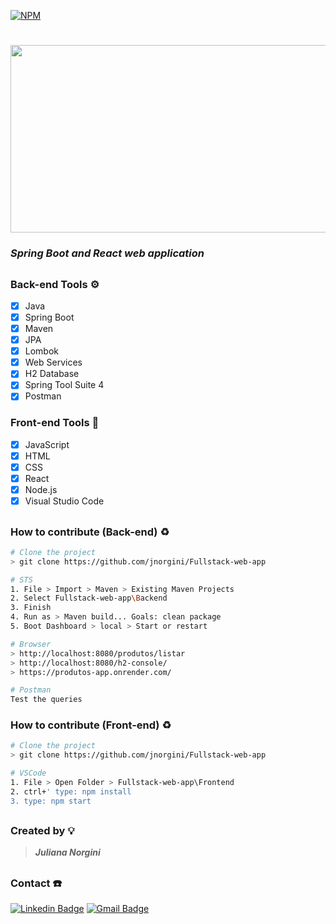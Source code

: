 [![NPM](https://img.shields.io/npm/l/react)](https://github.com/jnorgini/Fullstack-web-app/blob/master/LICENSE)
<h1>
    <img src="https://img-c.udemycdn.com/course/750x422/3300794_1375_4.jpg" height="300" width="530" />
</h1>

<h3><em>Spring Boot and React web application </em></h3>

<h2></h2>


### Back-end Tools ⚙️

- [x] Java
- [x] Spring Boot
- [x] Maven
- [x] JPA
- [x] Lombok
- [x] Web Services 
- [x] H2 Database
- [x] Spring Tool Suite 4
- [x] Postman

### Front-end Tools 🔨
- [x] JavaScript
- [x] HTML
- [x] CSS
- [x] React
- [x] Node.js
- [x] Visual Studio Code
 
<h2></h2>

### How to contribute (Back-end) ♻️

```bash
# Clone the project 
> git clone https://github.com/jnorgini/Fullstack-web-app
```

```bash
# STS
1. File > Import > Maven > Existing Maven Projects
2. Select Fullstack-web-app\Backend
3. Finish
4. Run as > Maven build... Goals: clean package
5. Boot Dashboard > local > Start or restart
```

```bash
# Browser 
> http://localhost:8080/produtos/listar
> http://localhost:8080/h2-console/
> https://produtos-app.onrender.com/

```

```bash
# Postman
Test the queries
```

### How to contribute (Front-end) ♻️

```bash
# Clone the project 
> git clone https://github.com/jnorgini/Fullstack-web-app
```

```bash
# VSCode
1. File > Open Folder > Fullstack-web-app\Frontend
2. ctrl+' type: npm install
3. type: npm start
```

<h2></h2>

### Created by 💡
><Strong><em>Juliana Norgini</em></Strong>

<h2></h2>
  
### Contact ☎️
 
 [![Linkedin Badge](https://img.shields.io/badge/-LinkedIn-6633cc?style=flat-square&logo=Linkedin&logoColor=white&link=https://www.linkedin.com/in/juliana-norgini)](https://www.linkedin.com/in/juliana-norgini)
[![Gmail Badge](https://img.shields.io/badge/-jnorgini@gmail.com-6633cc?style=flat-square&logo=Gmail&logoColor=white&link=mailto:jnorgini@gmail.com)](mailto:jnorgini@gmail.com)
